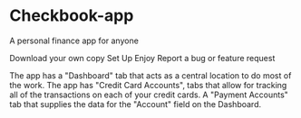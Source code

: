 # Checkbook-app
A personal finance app for anyone

Download your own copy
Set Up
Enjoy
Report a bug or feature request

The app has a "Dashboard" tab that acts as a central location to do most of the work.
The app has "Credit Card Accounts", tabs that allow for tracking all of the transactions on each of your credit cards.
A "Payment Accounts" tab that supplies the data for the "Account" field on the Dashboard.
